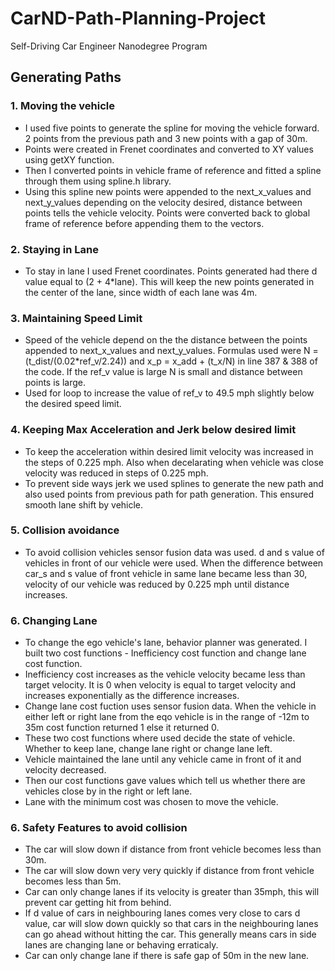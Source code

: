 # CarND-Path-Planning-Project
Self-Driving Car Engineer Nanodegree Program
   
## Generating Paths
### 1. Moving the vehicle
* I used five points to generate the spline for moving the vehicle forward. 2 points from the previous path and 3 new points with a gap of 30m.
* Points were created in Frenet coordinates and converted to XY values using getXY function. 
* Then I converted points in vehicle frame of reference and fitted a spline through them using spline.h library.
* Using this spline new points were appended to the next_x_values and next_y_values depending on the velocity desired, distance between points tells the vehicle velocity. Points were converted back to global frame of reference before appending them to the vectors.

### 2. Staying in Lane
* To stay in lane I used Frenet coordinates.  Points generated had there d value equal to (2 + 4*lane). This will keep the new points generated in the center of the lane, since width of each lane was 4m. 

### 3. Maintaining Speed Limit
* Speed of the vehicle depend on the the distance between the points appended to next_x_values and next_y_values. Formulas used were N = (t_dist/(0.02*ref_v/2.24)) and x_p = x_add + (t_x/N) in line 387 & 388 of the code. If the ref_v value is large N is small and distance between points is large.
* Used for loop to increase the value of ref_v to 49.5 mph slightly below the desired speed limit.

### 4. Keeping Max Acceleration and Jerk below desired limit
* To keep the acceleration within desired limit velocity was increased in the steps of 0.225 mph. Also when decelarating when vehicle was close velocity was reduced in steps of 0.225 mph.
* To prevent side ways jerk we used splines to generate the new path and also used points from previous path for path generation. This ensured smooth lane shift by vehicle. 

### 5. Collision avoidance
* To avoid collision vehicles sensor fusion data was used. d and s value of vehicles in front of our vehicle were used. When the difference between car_s and s value of front vehicle in same lane became less than 30, velocity of our vehicle was reduced by 0.225 mph until distance increases. 

### 6. Changing Lane
* To change the ego vehicle's lane, behavior planner was generated. I built two cost functions - Inefficiency cost function and change lane cost function.
* Inefficiency cost increases as the vehicle velocity became less than target velocity. It is 0 when velocity is equal to target velocity and increases exponentially as the difference increases.
* Change lane cost fuction uses sensor fusion data. When the vehicle in either left or right lane from the eqo vehicle is in the range of -12m to 35m cost function returned 1 else it returned 0.
* These two cost functions where used decide the state of vehicle. Whether to keep lane, change lane right or change lane left. 
* Vehicle maintained the lane until any vehicle came in front of it and velocity decreased.
* Then our cost functions gave values which tell us whether there are vehicles close by in the right or left lane. 
* Lane with the minimum cost was chosen to move the vehicle. 

### 6. Safety Features to avoid collision
* The car will slow down if distance from front vehicle becomes less than 30m.
* The car will slow down very very quickly if distance from front vehicle becomes less than 5m.
* Car can only change lanes if its velocity is greater than 35mph, this will prevent car getting hit from behind.
* If d value of cars in neighbouring lanes comes very close to cars d value, car will slow down quickly so that cars in the neighbouring lanes can go ahead without hitting the car. This generally means cars in side lanes are changing lane or behaving erraticaly. 
* Car can only change lane if there is safe gap of 50m in the new lane.



